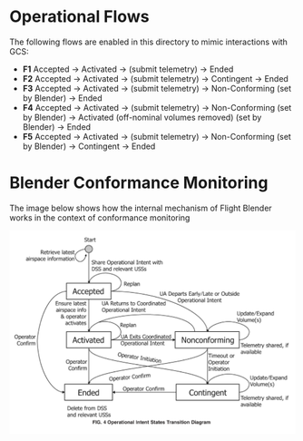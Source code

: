 # Operational Flows 

The following flows are enabled in this directory to mimic interactions with GCS:

- **F1** Accepted -> Activated -> (submit telemetry) -> Ended
- **F2** Accepted -> Activated -> (submit telemetry) -> Contingent -> Ended 
- **F3** Accepted -> Activated -> (submit telemetry) -> Non-Conforming (set by Blender) -> Ended
- **F4** Accepted -> Activated -> (submit telemetry) -> Non-Conforming (set by Blender) -> Activated (off-nominal volumes removed) (set by Blender) -> Ended
- **F5** Accepted -> Activated -> (submit telemetry) -> Non-Conforming (set by Blender) -> Contingent -> Ended


# Blender Conformance Monitoring 
The image below shows how the internal mechanism of Flight Blender works in the context of conformance monitoring

![Blender Conformance Status](integration_tests/conformance_monitoring.png)
